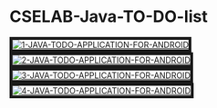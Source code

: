 # CSELAB-Java-TO-DO-list

<a href="mailto:samuel.21bce7615@vitapstudent.ac.in"><img src="https://i.ibb.co/Ph06qFB/1-JAVA-TODO-APPLICATION-FOR-ANDROID.png" alt="1-JAVA-TODO-APPLICATION-FOR-ANDROID" border="5"></a>
<a href="mailto:samuel.21bce7615@vitapstudent.ac.in"><img src="https://i.ibb.co/mB5n6QQ/2-JAVA-TODO-APPLICATION-FOR-ANDROID.png" alt="2-JAVA-TODO-APPLICATION-FOR-ANDROID" border="5"></a>
<a href="mailto:samuel.21bce7615@vitapstudent.ac.in"><img src="https://i.ibb.co/QKMhRYt/3-JAVA-TODO-APPLICATION-FOR-ANDROID.png" alt="3-JAVA-TODO-APPLICATION-FOR-ANDROID" border="5"></a>
<a href="mailto:samuel.21bce7615@vitapstudent.ac.in"><img src="https://i.ibb.co/z6SLbJB/4-JAVA-TODO-APPLICATION-FOR-ANDROID.png" alt="4-JAVA-TODO-APPLICATION-FOR-ANDROID" border="5"></a>
